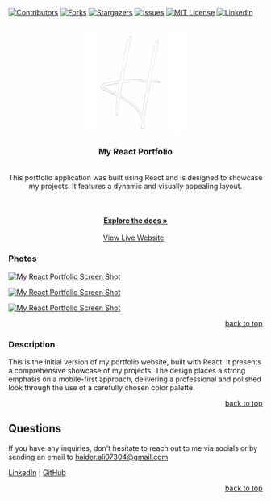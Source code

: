 <a name="readme-top"></a>

  <!-- PROJECT SHIELDS -->

[![Contributors][contributors-shield]][contributors-url]
[![Forks][forks-shield]][forks-url]
[![Stargazers][stars-shield]][stars-url]
[![Issues][issues-shield]][issues-url]
[![MIT License][license-shield]][license-url]
[![LinkedIn][linkedin-shield]][linkedin-url]

  <!-- PROJECT LOGO -->

  <br />
  <div align="center">
    <a href="https://github.com/Haider-Ali-GitHub">
      <img src="src/images/logo.svg" alt="Logo" width="200" height="200">
    </a>
    <h3 align="center">My React Portfolio</h3>
    <p align="center">
    <br/>
This portfolio application was built using React and is designed to showcase my projects. It features a dynamic and visually appealing layout. <br/>
      <br/>
      <!-- Built by: Haider Ali  -->
      <br/>
      <br/>
      <a href="https://github.com/Haider-Ali-GitHub"><strong>Explore the docs »</strong></a>
      <br/>
      <br/>
      <a href="https://devhaiderali.netlify.app/">View Live Website</a>
      ·
      <!-- <a href="https://github.com/mdyeates/my-portfolio/issues">Report Bug</a>
      ·
      <a href="https://github.com/mdyeates/my-portfolio/issues">Request Feature</a>
    </p> -->
  </div>
  
  <!-- TABLE OF CONTENTS -->

  <!-- <details>
    <summary>Table of Contents</summary>
    <ol>
      <li>
        <a href="#about-the-project">About The Project</a>
        <ul>
          <li><a href="#photos">Photos</a></li>
          <li><a href="#built-with">Built With</a></li>
          <li><a href="#description">Description</a></li>
        </ul>
      </li>
      <li>
          <a href="#getting-started">Getting Started</a>
        <ul>
          <li><a href="#prerequisites">Prerequisites</a></li>
          <li><a href="#installation">Installation</a></li>
        </ul>
      </li>
      <li>
          <a href="#usage">Usage</a>
        <ul>
          <li><a href="#mobile-responsive">Mobile Responsive</a></li>
        </ul>
      </li>
      <li><a href="#license">License</a></li>
      <li><a href="#questions">Questions</a></li>
    </ol>
  </details>
   -->
  <!-- ABOUT THE PROJECT -->
  
  <!-- ## About The Project -->
  
  ### Photos
  
  [![My React Portfolio Screen Shot][product-screenshot]](https://devhaiderali.netlify.app/)

[![My React Portfolio Screen Shot][product-screenshot2]](https://devhaiderali.netlify.app/)

[![My React Portfolio Screen Shot][product-screenshot3]](https://devhaiderali.netlify.app/)

<!-- [![My React Portfolio Screen Shot][product-screenshot4]](https://devhaiderali.netlify.app/) -->

  <!-- <p align="right"><a href="#readme-top">back to top</a></p>
  
  ### Built With
  
  - ![React](https://img.shields.io/badge/React-20232A?style=for-the-badge&logo=React&logoColor=61DAFB) -->

  <p align="right"><a href="#readme-top">back to top</a></p>
  
  ### Description
  
  This is the initial version of my portfolio website, built with React. It presents a comprehensive showcase of my projects. The design places a strong emphasis on a mobile-first approach, delivering a professional and polished look through the use of a carefully chosen color palette.
  
  <p align="right"><a href="#readme-top">back to top</a></p>

<!-- GETTING STARTED -->

<!-- ## Getting Started

To get a local copy up and running follow these simple example steps. -->

<!-- ### Prerequisites

- npm
  ```sh
  npm install npm@latest -g
  ``` -->

<!-- ### Installation -->

<!-- 1. Clone the repo
   ```sh
   git clone https://github.com/mdyeates/my-portfolio.git
   ```
2. Install NPM packages
   ```sh
   npm install
   ``` -->
<!-- 
  <p align="right"><a href="#readme-top">back to top</a></p>
   -->
  <!-- USAGE EXAMPLES -->
  
  <!-- ## Usage  
  ### Mobile Responsive
  
  - As demonstrated in the photos below, this application is designed to be responsive and adjust seamlessly to fit various screen sizes
  
    [![Responsiveness Screenshot][responsive-screenshot]](https://devhaiderali.netlify.app/)
    
    [![Responsiveness Screenshot][responsive-screenshot2]](https://devhaiderali.netlify.app/)

    [![Responsiveness Screenshot][responsive-screenshot3]](https://devhaiderali.netlify.app/)

    [![Responsiveness Screenshot][responsive-screenshot4]](https://devhaiderali.netlify.app/)

  <p align="right"><a href="#readme-top">back to top</a></p> -->

  <!-- LICENSE -->

<!-- ## License

Distributed under the MIT License. See `LICENSE.md` for more information.

  <p align="right"><a href="#readme-top">back to top</a></p>
  
   -->
<!-- QUESTIONS -->
  
## Questions

If you have any inquiries, don't hesitate to reach out to me via socials or by sending an email to <a href="mailto:haider.ali07304@gmail.com">haider.ali07304@gmail.com</a>

<a href="https://www.linkedin.com/in/haiderali0/">LinkedIn</a> | <a href="https://github.com/Haider-Ali-GitHub">GitHub</a>

<!-- Project Link: [https://github.com/mdyeates/my-portfolio](https://github.com/mdyeates/my-portfolio) -->

  <p align="right"><a href="#readme-top">back to top</a></p>
  
  <!-- MARKDOWN LINKS & IMAGES -->

[contributors-shield]: https://img.shields.io/github/contributors/mdyeates/my-portfolio.svg?style=for-the-badge
[contributors-url]: https://github.com/mdyeates/my-portfolio/graphs/contributors
[forks-shield]: https://img.shields.io/github/forks/mdyeates/my-portfolio.svg?style=for-the-badge
[forks-url]: https://github.com/mdyeates/my-portfolio/network/members
[stars-shield]: https://img.shields.io/github/stars/mdyeates/my-portfolio.svg?style=for-the-badge
[stars-url]: https://github.com/mdyeates/my-portfolio/stargazers
[issues-shield]: https://img.shields.io/github/issues/mdyeates/my-portfolio.svg?style=for-the-badge
[issues-url]: https://github.com/mdyeates/my-portfolio/issues
[license-shield]: https://img.shields.io/github/license/mdyeates/my-portfolio.svg?style=for-the-badge
[license-url]: https://github.com/mdyeates/my-portfolio/blob/main/LICENSE.md
[linkedin-shield]: https://img.shields.io/badge/-LinkedIn-black.svg?style=for-the-badge&logo=linkedin&colorB=555
[linkedin-url]: https://linkedin.com/in/mdyeates

  <!-- UPDATE PLACEHOLDER IMAGES HERE -->

[product-screenshot]: src/images/screenshot.png
[product-screenshot2]: src/images/screenshot2.png
[product-screenshot3]: src/images/screenshot3.png
[product-screenshot4]: src/images/screenshot4.png
[responsive-screenshot]: src/images/mobile-screenshot.png
[responsive-screenshot2]: src/images/mobile-screenshot2.png
[responsive-screenshot3]: src/images/mobile-screenshot3.png
[responsive-screenshot4]: src/images/mobile-screenshot4.png
